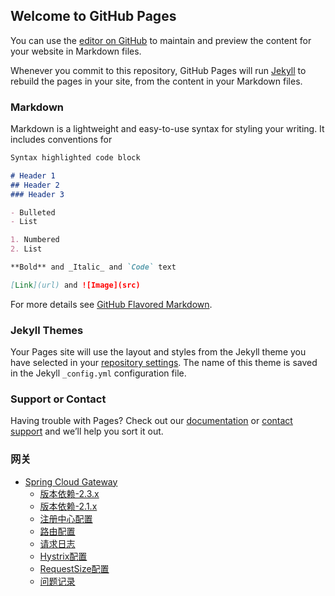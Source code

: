 ## Welcome to GitHub Pages

You can use the [editor on GitHub](https://github.com/lois2014/lois.github.io/edit/gh-pages/index.md) to maintain and preview the content for your website in Markdown files.

Whenever you commit to this repository, GitHub Pages will run [Jekyll](https://jekyllrb.com/) to rebuild the pages in your site, from the content in your Markdown files.

### Markdown

Markdown is a lightweight and easy-to-use syntax for styling your writing. It includes conventions for

```markdown
Syntax highlighted code block

# Header 1
## Header 2
### Header 3

- Bulleted
- List

1. Numbered
2. List

**Bold** and _Italic_ and `Code` text

[Link](url) and ![Image](src)
```

For more details see [GitHub Flavored Markdown](https://guides.github.com/features/mastering-markdown/).

### Jekyll Themes

Your Pages site will use the layout and styles from the Jekyll theme you have selected in your [repository settings](https://github.com/lois2014/lois.github.io/settings). The name of this theme is saved in the Jekyll `_config.yml` configuration file.

### Support or Contact

Having trouble with Pages? Check out our [documentation](https://docs.github.com/categories/github-pages-basics/) or [contact support](https://support.github.com/contact) and we’ll help you sort it out.

### 网关
* [Spring Cloud Gateway](README.md)
    * [版本依赖-2.3.x](docs/gateway/version-hoxton.md)
    * [版本依赖-2.1.x](docs/gateway/version-greenwich.md)
    * [注册中心配置](docs/gateway/eureka.md)
    * [路由配置](docs/gateway/route.md)
    * [请求日志](docs/gateway/requestLog.md)
    * [Hystrix配置](docs/gateway/hystrix.md)
    * [RequestSize配置](docs/gateway/requestSizeConfig.md)
    * [问题记录](docs/gateway/bug.md)